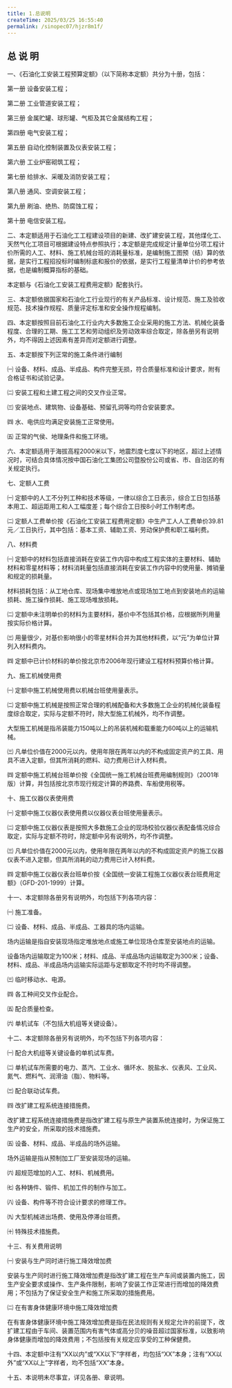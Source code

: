 ```yaml
---
title: 1.总说明
createTime: 2025/03/25 16:55:40
permalink: /sinopec07/hjzr8m1f/
---
```

## 总 说 明

 一、《石油化工安装工程预算定额》（以下简称本定额）共分为十册，包括：

  第一册 设备安装工程；

  第二册 工业管道安装工程；

  第三册 金属贮罐、球形罐、气柜及其它金属结构工程；

  第四册 电气安装工程；

  第五册 自动化控制装置及仪表安装工程；

  第六册 工业炉窑砌筑工程；

  第七册 给排水、采暖及消防安装工程；

  第八册 通风、空调安装工程；

  第九册 刷油、绝热、防腐蚀工程；

  第十册 电信安装工程。

  二、本定额适用于石油化工工程建设项目的新建、改扩建安装工程，其他煤化工、天然气化工项目可根据建设特点参照执行；本定额是完成规定计量单位分项工程计价所需的人工、材料、施工机械台班的消耗量标准，是编制施工图预（结）算的依据，是实行工程招投标时编制标底和报价的依据，是实行工程量清单计价的参考依据，也是编制概算指标的基础。

  本定额与《石油化工安装工程费用定额》配套执行。

  三、本定额依据国家和石油化工行业现行的有关产品标准、设计规范、施工及验收规范、技术操作规程、质量评定标准和安全操作规程编制。

  四、本定额按照目前石油化工行业内大多数施工企业采用的施工方法、机械化装备程度、合理的工期、施工工艺和劳动组织及劳动效率综合取定，除各册另有说明外，均不得因上述因素有差异而对定额进行调整。

  五、本定额按下列正常的施工条件进行编制

  ㈠ 设备、材料、成品、半成品、构件完整无损，符合质量标准和设计要求，附有合格证书和试验记录。

  ㈡ 安装工程和土建工程之间的交叉作业正常。

  ㈢ 安装地点、建筑物、设备基础、预留孔洞等均符合安装要求。

  ㈣ 水、电供应均满足安装施工正常使用。

  ㈤ 正常的气侯、地理条件和施工环境。

  六、本定额适用于海拔高程2000米以下，地震烈度七度以下的地区，超过上述情况时，可结合具体情况按中国石油化工集团公司暨股份公司或省、市、自治区的有关规定执行。

  七、定额人工费

  ㈠ 定额中的人工不分列工种和技术等级，一律以综合工日表示，综合工日包括基本用工、超运距用工和人工幅度差；每个综合工日按8小时工作制考虑。

  ㈡ 定额人工费单价按《石油化工安装工程费用定额》中生产工人人工费单价39.81元／工日执行，其中包括：基本工资、辅助工资、劳动保护费和职工福利费。

  八、材料费

  ㈠ 定额中的材料包括直接消耗在安装工作内容中构成工程实体的主要材料、辅助材料和零星材料等；材料消耗量包括直接消耗在安装工作内容中的使用量、摊销量和规定的损耗量。

  材料损耗包括：从工地仓库、现场集中堆放地点或现场加工地点到安装地点的运输损耗、施工操作损耗、施工现场堆放损耗。

  ㈡ 定额中未注明单价的材料为主要材料，基价中不包括其价格，应根据所列用量按实际价格计算。

  ㈢ 用量很少，对基价影响很小的零星材料合并为其他材料费，以“元”为单位计算列入材料费内。

  ㈣ 定额中已计价材料的单价按北京市2006年现行建设工程材料预算价格计算。

  九、施工机械使用费

  ㈠ 定额中施工机械使用费以机械台班使用量表示。

  ㈡ 定额中施工机械是按照正常合理的机械配备和大多数施工企业的机械化装备程度综合取定，实际与定额不符时，除大型施工机械外，均不作调整。

  大型施工机械是指吊装能力150吨以上的吊装机械和载重能力60吨以上的运输机械。

  ㈢ 凡单位价值在2000元以内，使用年限在两年以内的不构成固定资产的工具、用具不进入定额，但其所消耗的燃料、动力费用已计入材料费。

  ㈣ 定额中施工机械台班单价按《全国统一施工机械台班费用编制规则》（2001年版）计算，并包括按北京市现行规定计算的养路费、车船使用税等。

  十、施工仪器仪表使用费

  ㈠ 定额中施工仪器仪表使用费以仪器仪表台班使用量表示。

  ㈡ 定额中施工仪器仪表是按照大多数施工企业的现场校验仪器仪表配备情况综合取定，实际与定额不符时，除定额中另有说明外，均不作调整。

  ㈢ 凡单位价值在2000元以内，使用年限在两年以内的不构成固定资产的施工仪器仪表不进入定额，但其所消耗的动力费用已计入材料费。

  ㈣ 定额中施工仪器仪表台班单价按《全国统一安装工程施工仪器仪表台班费用定额》（GFD-201-1999）计算。

  十一、本定额除各册另有说明外，均包括下列各项内容：

  ㈠ 施工准备。

  ㈡ 设备、材料、成品、半成品、工器具的场内运输。

  场内运输是指自安装现场指定堆放地点或施工单位现场仓库至安装地点的运输。

  设备场内运输取定为100米；材料、成品、半成品场内运输取定为300米；设备、材料、成品、半成品场内运输实际运距与定额取定不符时均不得调整。

  ㈢ 临时移动水、电源。

  ㈣ 各工种间交叉作业配合。

  ㈤ 配合质量检查。

  ㈥ 单机试车（不包括大机组等关键设备）。

  十二、本定额除各册另有说明外，均不包括下列各项内容：

  ㈠ 配合大机组等关键设备的单机试车费。

㈡ 单机试车所需要的电力、蒸汽、工业水、循环水、脱盐水、仪表风、工业风、氮气、燃料气、润滑油（脂）、物料等。

  ㈢ 配合联动试车费。

  ㈣ 改扩建工程系统连接措施费。

  改扩建工程系统连接措施费是指改扩建工程与原生产装置系统连接时，为保证施工生产的安全，所采取的技术措施费。

  ㈤ 设备、材料、成品、半成品的场外运输。

  场外运输是指从预制加工厂至安装现场的运输。

  ㈥ 超规范增加的人工、材料、机械费用。

  ㈦ 各种铸件、锻件、机加工件的制作与加工。

  ㈧ 设备、构件等不符合设计要求的修理工作。

  ㈨ 大型机械进出场费、使用及停滞台班费。

  ㈩ 特殊技术措施费。

  十三、有关费用说明

  ㈠ 安装与生产同时进行施工降效增加费

  安装与生产同时进行施工降效增加费是指改扩建工程在生产车间或装置内施工，因生产安全要求或操作、生产条件限制，影响了安装工作正常进行而增加的降效费用；不包括为了保证安全生产和施工所采取的措施费用。

  ㈡ 在有害身体健康环境中施工降效增加费

  在有害身体健康环境中施工降效增加费是指在民法规则有关规定允许的前提下，改扩建工程由于车间、装置范围内有害气体或高分贝的噪音超过国家标准，以致影响身体健康而增加的降效费用；不包括按有关规定应享受的工种保健费。

  十四、本定额中注有“XX以内”或“XX以下”字样者，均包括“XX”本身；注有“XX以外”或“XX以上”字样者，均不包括“XX”本身。

  十五、本说明未尽事宜，详见各册、章说明。
